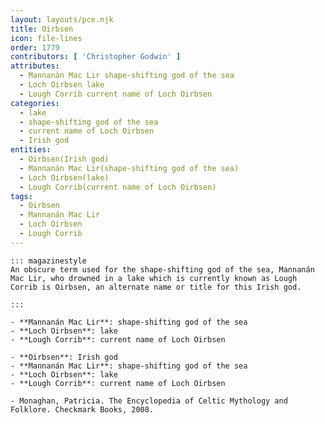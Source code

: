 ```yaml
---
layout: layouts/pce.njk
title: Oirbsen
icon: file-lines
order: 1779
contributors: [ 'Christopher Godwin' ]
attributes:
  - Mannanán Mac Lir shape-shifting god of the sea
  - Loch Oirbsen lake
  - Lough Corrib current name of Loch Oirbsen
categories:
  - lake
  - shape-shifting god of the sea
  - current name of Loch Oirbsen
  - Irish god
entities:
  - Oirbsen(Irish god)
  - Mannanán Mac Lir(shape-shifting god of the sea)
  - Loch Oirbsen(lake)
  - Lough Corrib(current name of Loch Oirbsen)
tags:
  - Oirbsen
  - Mannanán Mac Lir
  - Loch Oirbsen
  - Lough Corrib
---
```

``` tab [group1:Info]
::: magazinestyle
An obscure term used for the shape-shifting god of the sea, Mannanán Mac Lir, who drowned in a lake which is currently known as Lough Corrib is Oirbsen, an alternate name or title for this Irish god.

:::
```
``` tab [group1:Attributes]
- **Mannanán Mac Lir**: shape-shifting god of the sea
- **Loch Oirbsen**: lake
- **Lough Corrib**: current name of Loch Oirbsen
```
``` tab [group1:Entities]
- **Oirbsen**: Irish god
- **Mannanán Mac Lir**: shape-shifting god of the sea
- **Loch Oirbsen**: lake
- **Lough Corrib**: current name of Loch Oirbsen
```
``` tab [group1:Sources]
- Monaghan, Patricia. The Encyclopedia of Celtic Mythology and Folklore. Checkmark Books, 2008.
```
